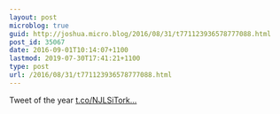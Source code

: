 ```yaml
---
layout: post
microblog: true
guid: http://joshua.micro.blog/2016/08/31/t771123936578777088.html
post_id: 35067
date: 2016-09-01T10:14:07+1100
lastmod: 2019-07-30T17:41:21+1100
type: post
url: /2016/08/31/t771123936578777088.html
---
```

Tweet of the year  [t.co/NJLSiTork...](https://t.co/NJLSiTorkr)
